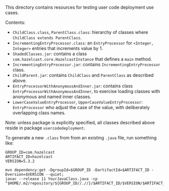This directory contains resources for testing user code deployment use cases.

Contents:

- `ChildClass.class`, `ParentClass.class`: hierarchy of classes where `ChildClass extends ParentClass`.
- `IncrementingEntryProcessor.class`: an `EntryProcessor` for `<Integer, Integer>` entries that increments value by 1.
- `ShadedClasses.jar`: contains a class `com.hazelcast.core.HazelcastInstance` that defines a `main` method.
- `IncrementingEntryProcessor.jar`: contains `IncrementingEntryProcessor` class.
- `ChildParent.jar`: contains `ChildClass` and `ParentClass` as described above.
- `EntryProcessorWithAnonymousAndInner.jar`: contains class `EntryProcessorWithAnonymousAndInner`, to exercise loading classes with anonymous and named inner classes.
- `LowerCaseValueEntryProcessor`, `UpperCaseValueEntryProcessor`: `EntryProcessor` who adjust the case of the value, with deliberately overlapping class names.

Note: unless package is explicitly specified, all classes described above reside in package `usercodedeployment`.

To generate a new `.class` from from an existing `.java` file, run something like:

```shell
GROUP_ID=com.hazelcast
ARTIFACT_ID=hazelcast
VERSION=5.3.2

mvn dependency:get -DgroupId=$GROUP_ID -DartifactId=$ARTIFACT_ID -Dversion=$VERSION --quiet;
javac --release 11 YourJavaClass.java -cp "$HOME/.m2/repository/${GROUP_ID//.//}/$ARTIFACT_ID/$VERSION/$ARTIFACT_ID-$VERSION.jar";
```